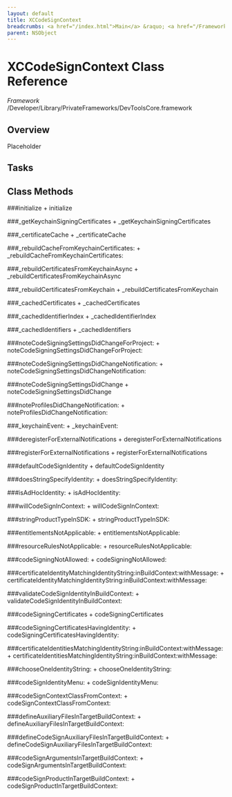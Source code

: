 ```yaml
---
layout: default
title: XCCodeSignContext
breadcrumbs: <a href="/index.html">Main</a> &raquo; <a href="/Frameworks.html">Framework</a> &raquo; <a href="/Frameworks/DevToolsCore.html">DevToolsCore</a> &raquo; XCCodeSignContext
parent: NSObject 
---
```

# XCCodeSignContext Class Reference

*Framework* /Developer/Library/PrivateFrameworks/DevToolsCore.framework

## Overview

Placeholder

## Tasks

## Class Methods

<a name="+initialize"></a>
###initialize
    + initialize

<a name="+_getKeychainSigningCertificates"></a>
###_getKeychainSigningCertificates
    + _getKeychainSigningCertificates

<a name="+_certificateCache"></a>
###_certificateCache
    + _certificateCache

<a name="+_rebuildCacheFromKeychainCertificates:"></a>
###_rebuildCacheFromKeychainCertificates:
    + _rebuildCacheFromKeychainCertificates:

<a name="+_rebuildCertificatesFromKeychainAsync"></a>
###_rebuildCertificatesFromKeychainAsync
    + _rebuildCertificatesFromKeychainAsync

<a name="+_rebuildCertificatesFromKeychain"></a>
###_rebuildCertificatesFromKeychain
    + _rebuildCertificatesFromKeychain

<a name="+_cachedCertificates"></a>
###_cachedCertificates
    + _cachedCertificates

<a name="+_cachedIdentifierIndex"></a>
###_cachedIdentifierIndex
    + _cachedIdentifierIndex

<a name="+_cachedIdentifiers"></a>
###_cachedIdentifiers
    + _cachedIdentifiers

<a name="+noteCodeSigningSettingsDidChangeForProject:"></a>
###noteCodeSigningSettingsDidChangeForProject:
    + noteCodeSigningSettingsDidChangeForProject:

<a name="+noteCodeSigningSettingsDidChangeNotification:"></a>
###noteCodeSigningSettingsDidChangeNotification:
    + noteCodeSigningSettingsDidChangeNotification:

<a name="+noteCodeSigningSettingsDidChange"></a>
###noteCodeSigningSettingsDidChange
    + noteCodeSigningSettingsDidChange

<a name="+noteProfilesDidChangeNotification:"></a>
###noteProfilesDidChangeNotification:
    + noteProfilesDidChangeNotification:

<a name="+_keychainEvent:"></a>
###_keychainEvent:
    + _keychainEvent:

<a name="+deregisterForExternalNotifications"></a>
###deregisterForExternalNotifications
    + deregisterForExternalNotifications

<a name="+registerForExternalNotifications"></a>
###registerForExternalNotifications
    + registerForExternalNotifications

<a name="+defaultCodeSignIdentity"></a>
###defaultCodeSignIdentity
    + defaultCodeSignIdentity

<a name="+doesStringSpecifyIdentity:"></a>
###doesStringSpecifyIdentity:
    + doesStringSpecifyIdentity:

<a name="+isAdHocIdentity:"></a>
###isAdHocIdentity:
    + isAdHocIdentity:

<a name="+willCodeSignInContext:"></a>
###willCodeSignInContext:
    + willCodeSignInContext:

<a name="+stringProductTypeInSDK:"></a>
###stringProductTypeInSDK:
    + stringProductTypeInSDK:

<a name="+entitlementsNotApplicable:"></a>
###entitlementsNotApplicable:
    + entitlementsNotApplicable:

<a name="+resourceRulesNotApplicable:"></a>
###resourceRulesNotApplicable:
    + resourceRulesNotApplicable:

<a name="+codeSigningNotAllowed:"></a>
###codeSigningNotAllowed:
    + codeSigningNotAllowed:

<a name="+certificateIdentityMatchingIdentityString:inBuildContext:withMessage:"></a>
###certificateIdentityMatchingIdentityString:inBuildContext:withMessage:
    + certificateIdentityMatchingIdentityString:inBuildContext:withMessage:

<a name="+validateCodeSignIdentityInBuildContext:"></a>
###validateCodeSignIdentityInBuildContext:
    + validateCodeSignIdentityInBuildContext:

<a name="+codeSigningCertificates"></a>
###codeSigningCertificates
    + codeSigningCertificates

<a name="+codeSigningCertificatesHavingIdentity:"></a>
###codeSigningCertificatesHavingIdentity:
    + codeSigningCertificatesHavingIdentity:

<a name="+certificateIdentitiesMatchingIdentityString:inBuildContext:withMessage:"></a>
###certificateIdentitiesMatchingIdentityString:inBuildContext:withMessage:
    + certificateIdentitiesMatchingIdentityString:inBuildContext:withMessage:

<a name="+chooseOneIdentityString:"></a>
###chooseOneIdentityString:
    + chooseOneIdentityString:

<a name="+codeSignIdentityMenu:"></a>
###codeSignIdentityMenu:
    + codeSignIdentityMenu:

<a name="+codeSignContextClassFromContext:"></a>
###codeSignContextClassFromContext:
    + codeSignContextClassFromContext:

<a name="+defineAuxiliaryFilesInTargetBuildContext:"></a>
###defineAuxiliaryFilesInTargetBuildContext:
    + defineAuxiliaryFilesInTargetBuildContext:

<a name="+defineCodeSignAuxiliaryFilesInTargetBuildContext:"></a>
###defineCodeSignAuxiliaryFilesInTargetBuildContext:
    + defineCodeSignAuxiliaryFilesInTargetBuildContext:

<a name="+codeSignArgumentsInTargetBuildContext:"></a>
###codeSignArgumentsInTargetBuildContext:
    + codeSignArgumentsInTargetBuildContext:

<a name="+codeSignProductInTargetBuildContext:"></a>
###codeSignProductInTargetBuildContext:
    + codeSignProductInTargetBuildContext:

